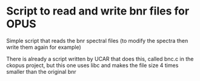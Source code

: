 # Script to read and write bnr files for OPUS

Simple script that reads the bnr spectral files (to modify
the spectra then write them again for example)

There is already a script written by UCAR that 
does this, called bnc.c in the ckopus project,
but this one uses libc and makes the file 
size 4 times smaller than the original bnr
